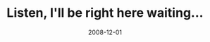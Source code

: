 ---
layout: base.njk
title : 'Listen, I&#39;ll be right here waiting...' 
view_title : 'Listen, I&#39;ll be right here waiting...' 
year : '2008' 
date : '2008-12-01' 
img_file : '/drawing/listenillberightherewaiting.jpg' 
html_file : 'listenillberightherewaiting' 
next_html : 'tellmesomethingextranice.html' 
year_order : '540' 
permalink : "title/{{html_file}}.html"
---